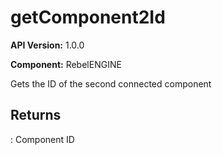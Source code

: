 # getComponent2Id

**API Version:** 1.0.0

**Component:** RebelENGINE

Gets the ID of the second connected component

## Returns

: Component ID

